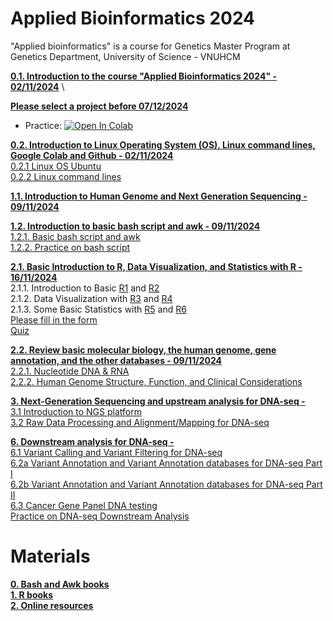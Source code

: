 # Applied Bioinformatics 2024
"Applied bioinformatics" is a course for Genetics Master Program at Genetics Department, University of Science - VNUHCM

[**0.1. Introduction to the course "Applied Bioinformatics 2024" - 02/11/2024**](https://github.com/luuloi/AppliedBioinformatics2024/tree/main/Lecture_0) \

[**Please select a project before 07/12/2024**](https://docs.google.com/spreadsheets/d/13wdcJoBUs-Uw3pWMku0huHMdTa5NOBIU1miyxDYlVw0/edit?usp=sharing)
- Practice: [![Open In Colab](https://colab.research.google.com/assets/colab-badge.svg)](https://colab.research.google.com/drive/10uSGZdtSFFzrHnY9UPPGjimbJz8gBNyN#scrollTo=LUF-H26AWt9w)

[**0.2. Introduction to Linux Operating System (OS), Linux command lines, Google Colab and Github - 02/11/2024**](https://github.com/luuloi/AppliedBioinformatics2023/tree/d19ed217da3a715642a1436a472c140ce288f975/Lecture1) \
   [0.2.1 Linux OS Ubuntu](https://www.youtube.com/watch?v=HHZExqr9RJ0&list=PLXtgXP89Tyn8zX7cQ9ryvk3AwP4JHxHXh) \
   [0.2.2 Linux command lines](https://www.youtube.com/watch?v=DD8o2Ihhd3s&list=PLXtgXP89Tyn8zX7cQ9ryvk3AwP4JHxHXh&index=3) 

[**1.1. Introduction to Human Genome and Next Generation Sequencing  - 09/11/2024**](https://github.com/luuloi/AppliedBioinformatics2023/tree/bedd46305f0bbc121c9dacc52b6ef18436d46f02/Lecture3) 

[**1.2. Introduction to basic bash script and awk  - 09/11/2024**](https://github.com/luuloi/AppliedBioinformatics2023/tree/d19ed217da3a715642a1436a472c140ce288f975/Lecture1) \
   [1.2.1. Basic bash script and awk](https://www.youtube.com/watch?v=6c3F9zR3Oz0&list=PLXtgXP89Tyn8zX7cQ9ryvk3AwP4JHxHXh&index=4)\
   [1.2.2. Practice on bash script](https://www.youtube.com/watch?v=cE4YwB9giaI&list=PLXtgXP89Tyn8zX7cQ9ryvk3AwP4JHxHXh&index=5) 

[**2.1. Basic Introduction to R, Data Visualization, and Statistics with R  - 16/11/2024**](https://github.com/luuloi/AppliedBioinformatics2023/tree/d19ed217da3a715642a1436a472c140ce288f975/Lecture2) \
2.1.1. Introduction to Basic [R1](https://www.youtube.com/watch?v=0T88PMzDyC8&list=PLXtgXP89Tyn8zX7cQ9ryvk3AwP4JHxHXh&index=5&pp=iAQB&fbclid=IwAR1yvmbv1vBaygnjIvkUa-3ytEpdHoKpm0QZv_LH6pBDOKwpsLGrVlw33ng) and [R2](https://www.youtube.com/watch?v=OexjRQDIwJA&list=PLXtgXP89Tyn8zX7cQ9ryvk3AwP4JHxHXh&index=8&t=1s) \
2.1.2. Data Visualization with [R3](https://www.youtube.com/watch?v=UbLO2hKG_iQ&list=PLXtgXP89Tyn8zX7cQ9ryvk3AwP4JHxHXh&index=7) and [R4](https://www.youtube.com/watch?v=zkLsIb5MIPY&list=PLXtgXP89Tyn8zX7cQ9ryvk3AwP4JHxHXh&index=9)\
2.1.3. Some Basic Statistics with [R5](https://www.youtube.com/watch?v=6TVYI9ub460&list=PLXtgXP89Tyn8zX7cQ9ryvk3AwP4JHxHXh&index=11) and [R6](https://www.youtube.com/watch?v=jnJ2GZDnM3A&list=PLXtgXP89Tyn8zX7cQ9ryvk3AwP4JHxHXh&index=10)\
[Please fill in the form](https://docs.google.com/spreadsheets/d/1Ivx9iK1FTmQ3u1MH_u3lIlocKhDEss4yE8fg1yz_xo0/edit?usp=sharing) \
[Quiz](https://docs.google.com/forms/d/e/1FAIpQLSeq_nzCg52Mls9536ORNgOpU35c4k-uxgY2rnDjdCEs6pdvfg/viewform)

[**2.2. Review basic molecular biology, the human genome, gene annotation, and the other databases  - 09/11/2024**](https://github.com/luuloi/AppliedBioinformatics2023/tree/bedd46305f0bbc121c9dacc52b6ef18436d46f02/Lecture3) \
[2.2.1. Nucleotide DNA & RNA](https://www.youtube.com/watch?v=YVnt8EQ6q7Q&list=PLXtgXP89Tyn8zX7cQ9ryvk3AwP4JHxHXh&index=8) \
[2.2.2. Human Genome Structure, Function, and Clinical Considerations](https://www.youtube.com/watch?v=j3A6jTiLlDo&list=PLXtgXP89Tyn92OdScNIYBUBI8DNCFCCN4&index=2)

[**3. Next-Generation Sequencing and upstream analysis for DNA-seq -**](https://github.com/luuloi/AppliedBioinformatics2023/tree/main/Lecture5) \
[3.1 Introduction to NGS platform](https://www.youtube.com/watch?v=nD568OBFQC0&list=PLXtgXP89Tyn92OdScNIYBUBI8DNCFCCN4&index=3) \
[3.2 Raw Data Processing and Alignment/Mapping for DNA-seq](https://www.youtube.com/watch?v=ZqmkzgHgUuM&list=PLXtgXP89Tyn92OdScNIYBUBI8DNCFCCN4&index=4)

[**6. Downstream analysis for DNA-seq -**](https://github.com/luuloi/AppliedBioinformatics2023/tree/main/Lecture6) \
[6.1 Variant Calling and Variant Filtering for DNA-seq](https://www.youtube.com/watch?v=2-Fzd0yiv0M&list=PLXtgXP89Tyn92OdScNIYBUBI8DNCFCCN4&index=6) \
[6.2a Variant Annotation and Variant Annotation databases for DNA-seq Part I](https://www.youtube.com/watch?v=Q7JWzrBJc48&list=PLXtgXP89Tyn92OdScNIYBUBI8DNCFCCN4&index=8) \
[6.2b Variant Annotation and Variant Annotation databases for DNA-seq Part II](https://www.youtube.com/watch?v=JjFl_fP4t38&list=PLXtgXP89Tyn92OdScNIYBUBI8DNCFCCN4&index=9) \
[6.3 Cancer Gene Panel DNA testing](https://www.youtube.com/watch?v=eT4NXergQCg&list=PLXtgXP89Tyn92OdScNIYBUBI8DNCFCCN4&index=10) \
[Practice on DNA-seq Downstream Analysis](https://github.com/ducminhnguyenle/NGS3_Variant_Discovery.git) 

# **Materials**
[**0. Bash and Awk books**](https://github.com/luuloi/AppliedBioinformatics2023/tree/43e5ce8a178e579497db221a33f1cd1daed26e73/Materials/book/bioinformatics_linux) \
[**1. R books**](https://github.com/luuloi/AppliedBioinformatics2023/tree/43e5ce8a178e579497db221a33f1cd1daed26e73/Materials/book/R) \
[**2. Online resources**](https://github.com/luuloi/AppliedBioinformatics2023/blob/43e5ce8a178e579497db221a33f1cd1daed26e73/Materials/README.md)
